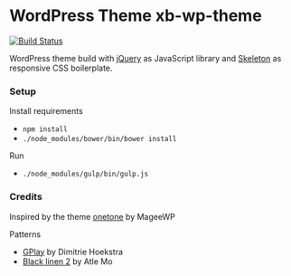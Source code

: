 # WordPress Theme xb-wp-theme

[![Build Status](https://travis-ci.org/Xennis/xb-wp-theme.svg?branch=master)](https://travis-ci.org/Xennis/xb-wp-theme)

WordPress theme build with [jQuery](https://jquery.com/) as JavaScript library
and [Skeleton](http://getskeleton.com/) as responsive CSS boilerplate.

### Setup

Install requirements
* `npm install`
* `./node_modules/bower/bin/bower install`

Run
* `./node_modules/gulp/bin/gulp.js`

### Credits

Inspired by the theme [onetone](https://wordpress.org/themes/onetone/) by MageeWP

Patterns
* [GPlay](http://subtlepatterns.com/gplay/) by Dimitrie Hoekstra
* [Black linen 2](http://subtlepatterns.com/black-linen-2/) by Atle Mo